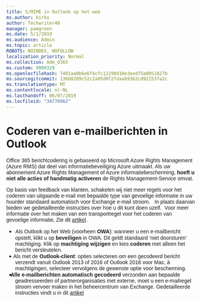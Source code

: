 ```yaml
---
title: S/MIME in Outlook op het web
ms.author: kirks
author: Techwriter40
manager: pamgreen
ms.date: 5/1/2019
ms.audience: Admin
ms.topic: article
ROBOTS: NOINDEX, NOFOLLOW
localization_priority: Normal
ms.collection: Adm_O365
ms.custom: 9000329
ms.openlocfilehash: 7401aa0b6e6f4cfc12290d10e3eed75a0051827b
ms.sourcegitcommit: 136b8209c52c2a05d0f2fdaab93b2cd92253fa2c
ms.translationtype: MT
ms.contentlocale: nl-NL
ms.lasthandoff: 06/07/2019
ms.locfileid: "34770962"
---
```

# <a name="encrypt-email-messages-in-outlook"></a>Coderen van e-mailberichten in Outlook

<p><span style="font-size: 10.5pt; font-family: 'Verdana',sans-serif;">Office 365 berichtcodering is gebaseerd op Microsoft Azure Rights Management (Azure RMS) dat deel van informatiebeveiliging Azure uitmaakt. Als uw abonnement Azure Rights Management of Azure informatiebescherming, <strong style="mso-bidi-font-weight: normal;">hoeft u niet alle acties of handmatig activeren</strong> de Rights Management-Service omvat.</span></p> <p><span style="font-size: 10.5pt; font-family: 'Verdana',sans-serif;">Op basis van feedback van klanten, schakelen wij niet meer regels voor het coderen van uitgaande e-mail met bepaalde type van gevoelige informatie in uw huurder standaard automatisch voor Exchange e-mail stroom. &nbsp; In plaats daarvan bieden we gedetailleerde instructies over hoe u dit kunt doen uzelf. &nbsp;Voor meer informatie over het maken van een transportregel voor het coderen van gevoelige informatie, Zie dit <a href="https://aka.ms/OmeEtr">artikel</a>.</span><u></u><span style="text-decoration: line-through;"></span></p> <ul> <li style="text-indent: -.25in; mso-list: l0 level1 lfo1;"><span style="font-size: 10.5pt; font-family: Symbol; mso-fareast-font-family: Symbol; mso-bidi-font-family: Symbol;"><span style="mso-list: Ignore;">&nbsp;&nbsp; &nbsp; &nbsp; </span> </span> <span style="font-size: 10.5pt; font-family: 'Verdana',sans-serif;">Als Outlook op het Web (voorheen <strong style="mso-bidi-font-weight: normal;">OWA</strong>): wanneer u een e-mailbericht opstelt, klikt u op <strong>beveiligen</strong> in OWA. Dit geldt standaard &lsquo;niet doorsturen&rsquo; machtiging. Klik op <strong>machtiging wijzigen</strong> en kies <strong>coderen</strong> met alleen het bericht versleutelen.</span></li> <li style="text-indent: -.25in; mso-list: l0 level1 lfo1;"><span style="font-size: 10.5pt; font-family: 'Verdana',sans-serif;">&nbsp;&nbsp; &nbsp; Als met de <strong style="mso-bidi-font-weight: normal;">Outlook-client</strong>: opties selecteren om een gecodeerd bericht verzendt vanuit Outlook 2013 of 2016 of Outlook 2016 voor Mac, &agrave; machtigingen, selecteer vervolgens de gewenste optie voor bescherming.</span></li> <li style="text-indent: -.25in; mso-list: l0 level1 lfo1;"><span style="font-size: 10.5pt; font-family: 'Verdana',sans-serif;">&nbsp;&nbsp; <strong style="mso-bidi-font-weight: normal;">Alle e-mailberichten automatisch gecodeerd</strong> verzonden aan bepaalde geadresseerden of partnerorganisaties met externe, moet u een e-mailregel stroom vervoer maken in het beheercentrum van Exchange. Gedetailleerde instructies vindt u in dit <span style="color: black;"><a href="https://docs.microsoft.com/office365/securitycompliance/define-mail-flow-rules-to-encrypt-email#create-a-mail-flow-rule-to-encrypt-email-messages-with-the-new-ome-capabilities">artikel</a></span></span></li> </ul>

